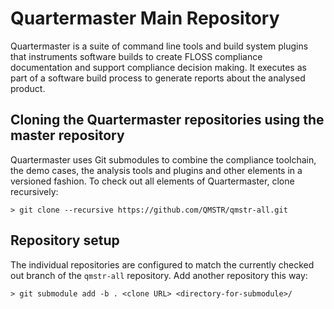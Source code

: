 # Quartermaster Main Repository

Quartermaster is a suite of command line tools and build system
plugins that instruments software builds to create FLOSS compliance
documentation and support compliance decision making. It executes as
part of a software build process to generate reports about the
analysed product.

## Cloning the Quartermaster repositories using the master repository

Quartermaster uses Git submodules to combine the compliance toolchain,
the demo cases, the analysis tools and plugins and other elements in a
versioned fashion. To check out all elements of Quartermaster, clone
recursively:

	> git clone --recursive https://github.com/QMSTR/qmstr-all.git

## Repository setup

The individual repositories are configured to match the currently
checked out branch of the `qmstr-all` repository. Add another
repository this way:

	> git submodule add -b . <clone URL> <directory-for-submodule>/
